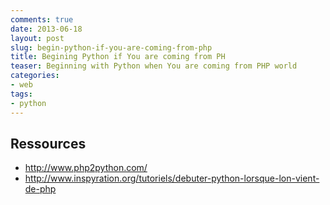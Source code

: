```yaml
---
comments: true
date: 2013-06-18
layout: post
slug: begin-python-if-you-are-coming-from-php
title: Begining Python if You are coming from PH
teaser: Beginning with Python when You are coming from PHP world
categories:
- web
tags:
- python
---
```


## Ressources

 * http://www.php2python.com/
 * http://www.inspyration.org/tutoriels/debuter-python-lorsque-lon-vient-de-php
